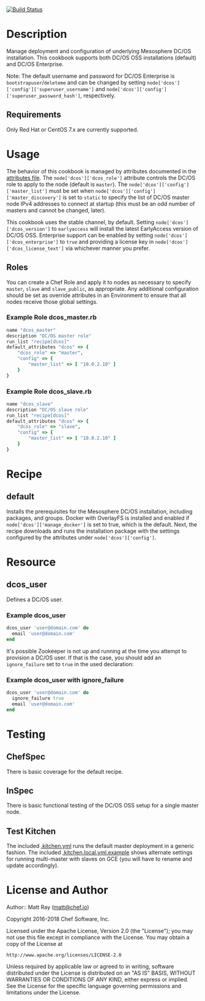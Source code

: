 [![Build Status](https://travis-ci.org/chef-partners/dcos-cookbook.svg?branch=master)](https://travis-ci.org/chef-partners/dcos-cookbook)

Description
===========

Manage deployment and configuration of underlying Mesosphere DC/OS installation. This cookbook supports both DC/OS
OSS installations (default) and DC/OS Enterprise.

Note: The default username and password for DC/OS Enterprise is `bootstrapuser`/`deleteme` and can be changed by setting
`node['dcos']['config']['superuser_username']` and `node['dcos']['config']['superuser_password_hash']`, respectively.

Requirements
------------

Only Red Hat or CentOS 7.x are currently supported.

Usage
==========

The behavior of this cookbook is managed by attributes documented in the [attributes file](attributes/default.rb).
The `node['dcos']['dcos_role']` attribute controls the DC/OS role to apply to the node (default is `master`). The
`node['dcos']['config']['master_list']` must be set when `node['dcos']['config']['master_discovery']` is set to
`static` to specify the list of DC/OS master node IPv4 addresses to connect at startup (this must be an odd number
of masters and cannot be changed, later).

This cookbook uses the stable channel, by default. Setting `node['dcos']['dcos_version']` to `earlyaccess` will
install the latest EarlyAccess version of DC/OS OSS. Enterprise support can be enabled by setting
`node['dcos']['dcos_enterprise']` to `true` and providing a license key in `node['dcos']['dcos_license_text']`
via whichever manner you prefer.

Roles
----------

You can create a Chef Role and apply it to nodes as necessary to specify `master`, `slave` and `slave_public`, as
appropriate. Any additional configuration should be set as override attributes in an Environment to ensure that
all nodes receive those global settings.

### Example Role dcos_master.rb ###
````ruby
name "dcos_master"
description "DC/OS master role"
run_list "recipe[dcos]"
default_attributes "dcos" => {
    "dcos_role" => "master",
    "config" => {
        "master_list" => [ "10.0.2.10" ]
    }
}
````

### Example Role dcos_slave.rb ###
````ruby
name "dcos_slave"
description "DC/OS slave role"
run_list "recipe[dcos]"
default_attributes "dcos" => {
    "dcos_role" => "slave",
    "config" => {
        "master_list" => [ "10.0.2.10" ]
    }
}
````

Recipe
=======

default
-------

Installs the prerequisites for the Mesosphere DC/OS installation, including packages, and groups.
Docker with OverlayFS is installed and enabled if `node['dcos']['manage_docker']` is set to true,
which is the default. Next, the recipe downloads and runs the installation package with the
settings configured by the attributes under `node['dcos']['config']`.


Resource
========

dcos_user
---------

Defines a DC/OS user.

### Example dcos_user ###
````ruby
dcos_user 'user@domain.com' do
  email 'user@domain.com'
end
````

It's possible Zookeeper is not up and running at the time you attempt to
provision a DC/OS user. If that is the case, you should add an
`ignore_failure` set to `true` in the used declaration:

### Example dcos_user with ignore_failure ###
````ruby
dcos_user 'user@domain.com' do
  ignore_failure true
  email 'user@domain.com'
end
````

Testing
=======

ChefSpec
--------
There is basic coverage for the default recipe.

InSpec
------
There is basic functional testing of the DC/OS OSS setup for a single master node.

Test Kitchen
------------
The included [.kitchen.yml](.kitchen.yml) runs the default master deployment in a generic fashion.
The included [.kitchen.local.yml.example](.kitchen.local.yml.example) shows alternate settings for
running multi-master with slaves on GCE (you will have to rename and update accordingly).

License and Author
==================

Author:: Matt Ray (<matt@chef.io>)

Copyright 2016-2018 Chef Software, Inc.

Licensed under the Apache License, Version 2.0 (the "License");
you may not use this file except in compliance with the License.
You may obtain a copy of the License at

    http://www.apache.org/licenses/LICENSE-2.0

Unless required by applicable law or agreed to in writing, software
distributed under the License is distributed on an "AS IS" BASIS,
WITHOUT WARRANTIES OR CONDITIONS OF ANY KIND, either express or implied.
See the License for the specific language governing permissions and
limitations under the License.
